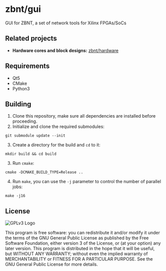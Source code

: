 # zbnt/gui

GUI for ZBNT, a set of network tools for Xilinx FPGAs/SoCs

## Related projects

* **Hardware cores and block designs:** [zbnt/hardware](https://github.com/zbnt/hardware)

## Requirements

* Qt5
* CMake
* Python3

## Building

1. Clone this repository, make sure all dependencies are installed before proceeding.
2. Initialize and clone the required submodules:

~~~
git submodule update --init
~~~

3. Create a directory for the build and `cd` to it:

~~~~
mkdir build && cd build
~~~~

3. Run `cmake`:

~~~~
cmake -DCMAKE_BUILD_TYPE=Release ..
~~~~

4. Run `make`, you can use the `-j` parameter to control the number of parallel jobs:

~~~
make -j16
~~~

## License

![GPLv3 Logo](https://www.gnu.org/graphics/gplv3-with-text-84x42.png)

This program is free software: you can redistribute it and/or modify
it under the terms of the GNU General Public License as published by
the Free Software Foundation, either version 3 of the License, or
(at your option) any later version.
This program is distributed in the hope that it will be useful,
but WITHOUT ANY WARRANTY; without even the implied warranty of
MERCHANTABILITY or FITNESS FOR A PARTICULAR PURPOSE.  See the
GNU General Public License for more details.
